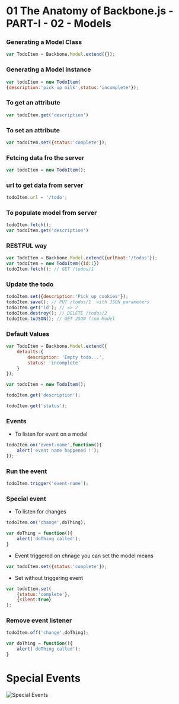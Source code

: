 # 01 The Anatomy of Backbone.js - PART-I - 02 - Models

### Generating a Model Class
```javascript
var TodoItem = Backbone.Model.extend({});
```
### Generating a Model Instance
```javascript
var todoItem = new TodoItem(
{description:'pick up milk',status:'incomplete'});
```
### To get an attribute
```javascript
var todoItem.get('description')
```
### To set an attribute
```javascript
var todoItem.set({status:'complete'});
```


###  Fetcing data fro the server
```javascript
var todoItem = new TodoItem();
```

###  url to get data from server
```javascript
todoItem.url = '/todo';
```


###  To populate model from server
```javascript
todoItem.fetch();
var todoItem.get('description')
```

### RESTFUL way

```javascript
var TodoItem = Backbone.Model.extend({urlRoot:'/todos'});
var todoItem = new TodoItem({id:1})
todoItem.fetch(); // GET /todos/1
```

### Update the todo

```javascript
todoItem.set({description:'Pick up cookies'});
todoItem.save(); // PUT /todos/1  with JSON parameters
todoItem.get('id'); // => 2
todoItem.destroy(); // DELETE /todos/2
todoItem.toJSON(); // GET JSON from Model
```

### Default Values

```javascript
var TodoItem = Backbone.Model.extend({
    defaults:{
        description: 'Empty todo...',
        status: 'incomplete'
    }
});

var todoItem = new TodoItem();

todoItem.get('description');

todoItem.get('status');

```

### Events
- To listen for event on a model

```javascript
todoItem.on('event-name',function(){
    alert('event name happened !');
});

```

### Run the event
```javascript
todoItem.trigger('event-name');
```

### Special event

- To listen for changes 

```javascript
todoItem.on('change',doThing);

var doThing = function(){
    alert('doThing called');
}
```

- Event triggered on chnage you can set the model means

```javascript
var todoItem.set({status:'complete'});
```

- Set without triggering event
```javascript
var todoItem.set(
    {status:'complete'},
    {silent:true}
);
```


### Remove event listener
```javascript
todoItem.off('change',doThing);

var doThing = function(){
    alert('doThing called');
}
```
# Special Events
![Special Events](https://raw.githubusercontent.com/gsivaprabu/Backbonejs-for-Beginners/master/01%20The%20Anatomy%20of%20Backbonejs%20-%20I/02%20Models/Special%20Events.png)